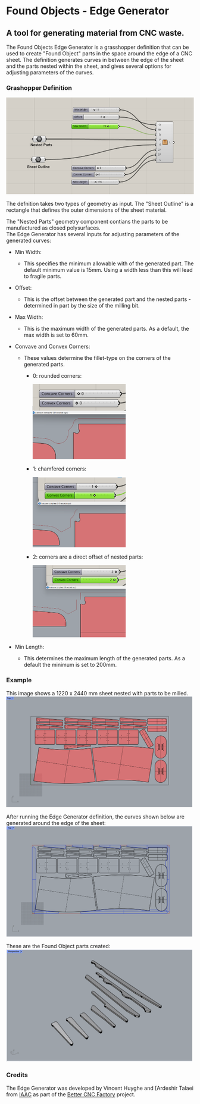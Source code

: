 # Found Objects - Edge Generator
## A tool for generating material from CNC waste.

The Found Objects Edge Generator is a grasshopper definition that can be used to create "Found Object" parts in the space around the edge of a CNC sheet. The definition generates curves in between the edge of the sheet and the parts nested within the sheet, and gives several options for adjusting parameters of the curves. 

### Grashopper Definition

![grasshopper overivew](img/GH-overview.png)

The defnition takes two types of geometry as input. The "Sheet Outline" is a rectangle that defines the outer dimensions of the sheet material. 

The "Nested Parts" geometry component contians the parts to be manufactured as closed polysurfaces.  
The Edge Generator has several inputs for adjusting parameters of the generated curves:

- Min Width:
	+ This specifies the minimum allowable with of the generated part. The default minimum value is 15mm. Using a width less than this will lead to fragile parts.
- Offset:
	+ This is the offset between the generated part and the nested parts - determined in part by the size of the milling bit. 
- Max Width:
	+ This is the maximum width of the generated parts. As a default, the max width is set to 60mm.
- Convave and Convex Corners:
	+ These values determine the fillet-type on the corners of the generated parts. 
		* 0: rounded corners: 
		
			<img src="https://github.com/found-objects/FoundObjects/blob/main/img/Interface-Corners0.png" width="250">
		
		* 1: chamfered corners: 
		
			<img src="https://github.com/found-objects/FoundObjects/blob/main/img/Interface-Corners1.png" width="250">

		* 2: corners are a direct offset of nested parts:

			<img src="https://github.com/found-objects/FoundObjects/blob/main/img/Interface-Corners2.png" width="250">
		
- Min Length:
	+ This determines the maximum length of the generated parts. As a default the minimum is set to 200mm. 

### Example
This image shows a 1220 x 2440 mm sheet nested with parts to be milled. 
<img src="https://github.com/found-objects/FoundObjects/blob/main/img/Example-Sheet.png" width="500">

After running the Edge Generator definition, the curves shown below are generated around the edge of the sheet:
<img src="https://github.com/found-objects/FoundObjects/blob/main/img/Example-SheetParts.png" width="500">

These are the Found Object parts created:
<img src="https://github.com/found-objects/FoundObjects/blob/main/img/Example-GeneratedParts.png" width="500">


### Credits
The Edge Generator was developed by Vincent Huyghe and [Ardeshir Talaei from [IAAC](https://www.iaac.net) as part of the [Better CNC Factory](https://betterfactory.eu/bcf) project. 
